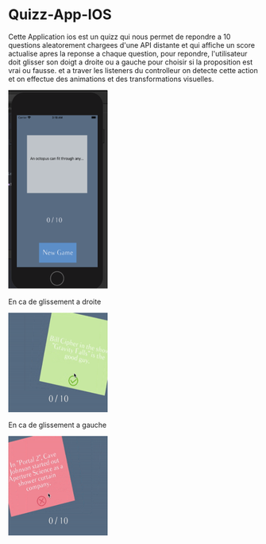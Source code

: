 # Quizz-App-IOS
Cette Application ios est un quizz qui nous permet de repondre a 10 questions aleatorement chargees d'une API distante et qui affiche un score actualise apres
la reponse a chaque question, pour repondre, l'utilisateur doit glisser son doigt a droite ou a gauche pour choisir si la proposition est vrai ou fausse.
et a traver les listeners du controlleur on detecte cette action et on effectue des animations et des transformations visuelles.

<img src="App-result-Images/Capture.PNG"  width="200" height="400">



En ca de glissement a droite

<img src="App-result-Images/true.png" width="200" height="200">



En ca de glissement a gauche

<img src="App-result-Images/false.png" width="200" height="200">

